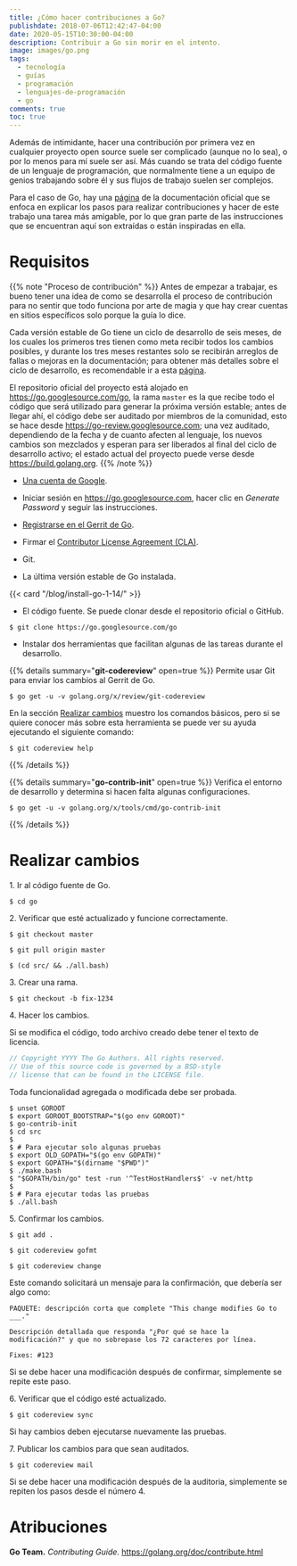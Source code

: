 ```yaml
---
title: ¿Cómo hacer contribuciones a Go?
publishdate: 2018-07-06T12:42:47-04:00
date: 2020-05-15T10:30:00-04:00
description: Contribuir a Go sin morir en el intento.
image: images/go.png
tags:
  - tecnología
  - guías
  - programación
  - lenguajes-de-programación
  - go
comments: true
toc: true
---
```


Además de intimidante, hacer una contribución por primera vez en cualquier
proyecto open source suele ser complicado (aunque no lo sea), o por lo menos
para mí suele ser así. Más cuando se trata del código fuente de un lenguaje
de programación, que normalmente tiene a un equipo de genios trabajando sobre
él y sus flujos de trabajo suelen ser complejos.

[Go Contributing]: https://golang.org/doc/contribute.html

Para el caso de Go, hay una [página][Go Contributing] de la documentación
oficial que se enfoca en explicar los pasos para realizar contribuciones y
hacer de este trabajo una tarea más amigable, por lo que gran parte de las
instrucciones que se encuentran aquí son extraídas o están inspiradas en
ella.

# Requisitos

{{% note "Proceso de contribución" %}}
Antes de empezar a trabajar, es bueno tener una idea de como se desarrolla el
proceso de contribución para no sentir que todo funciona por arte de magia y
que hay crear cuentas en sitios específicos solo porque la guía lo dice.

[Go Release Cycle]: https://github.com/golang/go/wiki/Go-Release-Cycle

Cada versión estable de Go tiene un ciclo de desarrollo de seis meses, de los
cuales los primeros tres tienen como meta recibir todos los cambios posibles, y
durante los tres meses restantes solo se recibirán arreglos de fallas o
mejoras en la documentación; para obtener más detalles sobre el ciclo de
desarrollo, es recomendable ir a esta [página][Go Release Cycle].

El repositorio oficial del proyecto está alojado en <https://go.googlesource.com/go>,
la rama `master` es la que recibe todo el código que será utilizado para
generar la próxima versión estable; antes de llegar ahí, el código debe ser
auditado por miembros de la comunidad, esto se hace desde <https://go-review.googlesource.com>;
una vez auditado, dependiendo de la fecha y de cuanto afecten al lenguaje, los
nuevos cambios son mezclados y esperan para ser liberados al final del ciclo de
desarrollo activo; el estado actual del proyecto puede verse desde <https://build.golang.org>.
{{% /note %}}

* [Una cuenta de Google](https://www.google.com/accounts/NewAccount).

* Iniciar sesión en <https://go.googlesource.com>, hacer clic en *Generate
  Password* y seguir las instrucciones.

* [Registrarse en el Gerrit de Go](https://go-review.googlesource.com/login/).

* Firmar el [Contributor License Agreement (CLA)](https://developers.google.com/open-source/cla/individual).

* Git.

* La última versión estable de Go instalada.

{{< card "/blog/install-go-1-14/" >}}

* El código fuente. Se puede clonar desde el repositorio oficial o GitHub.

```shell-session
$ git clone https://go.googlesource.com/go
```

* Instalar dos herramientas que facilitan algunas de las tareas durante el
  desarrollo.

{{% details summary="**git-codereview**" open=true %}}
Permite usar Git para enviar los cambios al Gerrit de Go.

```shell-session
$ go get -u -v golang.org/x/review/git-codereview
```

En la sección [Realizar cambios](#realizar-cambios) muestro los comandos
básicos, pero si se quiere conocer más sobre esta herramienta se puede ver su
ayuda ejecutando el siguiente comando:

```shell-session
$ git codereview help
```
{{% /details %}}

{{% details summary="**go-contrib-init**" open=true %}}
Verifica el entorno de desarrollo y determina si hacen falta algunas
configuraciones.

```shell-session
$ go get -u -v golang.org/x/tools/cmd/go-contrib-init
```
{{% /details %}}

# Realizar cambios

1\. Ir al código fuente de Go.

```shell-session
$ cd go
```

2\. Verificar que esté actualizado y funcione correctamente.

```shell-session
$ git checkout master
```

```shell-session
$ git pull origin master
```

```shell-session
$ (cd src/ && ./all.bash)
```

3\. Crear una rama.

```shell-session
$ git checkout -b fix-1234
```

4\. Hacer los cambios.

Si se modifica el código, todo archivo creado debe tener el texto de licencia.

```go
// Copyright YYYY The Go Authors. All rights reserved.
// Use of this source code is governed by a BSD-style
// license that can be found in the LICENSE file.
```

Toda funcionalidad agregada o modificada debe ser probada.

```shell-session
$ unset GOROOT
$ export GOROOT_BOOTSTRAP="$(go env GOROOT)"
$ go-contrib-init
$ cd src
$
$ # Para ejecutar solo algunas pruebas
$ export OLD_GOPATH="$(go env GOPATH)"
$ export GOPATH="$(dirname "$PWD")"
$ ./make.bash
$ "$GOPATH/bin/go" test -run '^TestHostHandlers$' -v net/http
$
$ # Para ejecutar todas las pruebas
$ ./all.bash
```

5\. Confirmar los cambios.

```shell-session
$ git add .
```

```shell-session
$ git codereview gofmt
```

```shell-session
$ git codereview change
```

Este comando solicitará un mensaje para la confirmación, que debería ser algo
como:

```text
PAQUETE: descripción corta que complete "This change modifies Go to ___."

Descripción detallada que responda "¿Por qué se hace la
modificación?" y que no sobrepase los 72 caracteres por línea.

Fixes: #123
```

Si se debe hacer una modificación después de confirmar, simplemente se repite
este paso.

6\. Verificar que el código esté actualizado.

```shell-session
$ git codereview sync
```

Si hay cambios deben ejecutarse nuevamente las pruebas.

7\. Publicar los cambios para que sean auditados.

```shell-session
$ git codereview mail
```

Si se debe hacer una modificación después de la auditoria, simplemente se
repiten los pasos desde el número 4.

# Atribuciones

**Go Team.** *Contributing Guide.* <https://golang.org/doc/contribute.html>

